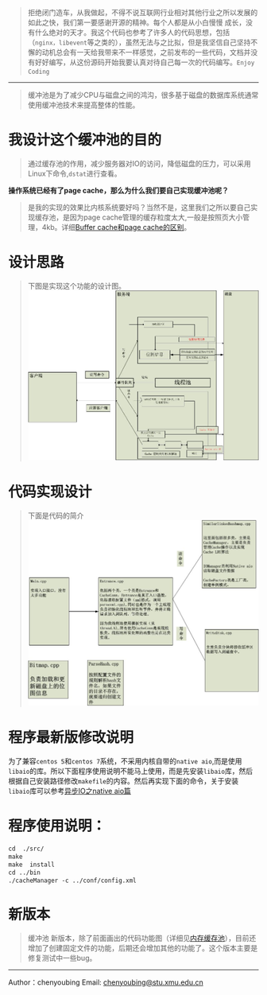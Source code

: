 > 拒绝闭门造车，从我做起，不得不说互联网行业相对其他行业之所以发展的如此之快，我们第一要感谢开源的精神。每个人都是从小白慢慢 成长，没有什么绝对的天才。我这个代码也参考了许多人的代码思想，包括（`nginx，libevent`等之类的），虽然无法与之比拟，但是我坚信自己坚持不懈的动机总会有一天给我带来不一样感觉，之前发布的一些代码，文档并没有好好编写，从这份源码开始我要认真对待自己每一次的代码编写。`Enjoy Coding`

----------

> 缓冲池是为了减少CPU与磁盘之间的鸿沟，很多基于磁盘的数据库系统通常使用缓冲池技术来提高整体的性能。

我设计这个缓冲池的目的
=====
> 通过缓存池的作用，减少服务器对IO的访问，降低磁盘的压力，可以采用Linux下命令,`dstat`进行查看。

**操作系统已经有了page cache，那么为什么我们要自己实现缓冲池呢？**
> 是我的实现的效果比内核系统要好吗？当然不是，这里我们之所以要自己实现缓存池，是因为page cache管理的缓存粒度太大,一般是按照页大小管理，4kb。详细[Buffer cache和page cache的区别](http://leanote.com/blog/post/57b2cd23ab644135ea04ff3c)。


设计思路
=====
> 下图是实现这个功能的设计图。
![cacheManager](./image/cacheManager.jpg)


代码实现设计
======
> 下面是代码的简介
![](./image/CodeIfo.jpg)

程序最新版修改说明
===
为了兼容`centos 5`和`centos 7`系统，不采用内核自带的`native aio`,而是使用`libaio`的库。所以下面程序使用说明不能马上使用，而是先安装`libaio`库，然后根据自己安装路径修改`makefile`的内容。然后再实现下面的命令，关于安装`libaio`库可以参考[异步IO之native aio篇](http://youbingchenyoubing.leanote.com/post/%E5%BC%82%E6%AD%A5IO%E4%B9%8Bnative-aio%E7%AF%87)

程序使用说明：
====
```shell
cd  ./src/
make
make  install
cd ../bin
./cacheManager -c ../conf/config.xml
```
新版本
====
> 缓冲池 新版本，除了前面画出的代码功能图（详细见[内存缓存池](https://github.com/youbingchenyoubing/cachePool/blob/master/README.md)），目前还增加了创建固定文件的功能，后期还会增加其他的功能了。这个版本主要是修复测试中一些bug。
----------


Author：chenyoubing
Email: chenyoubing@stu.xmu.edu.cn



